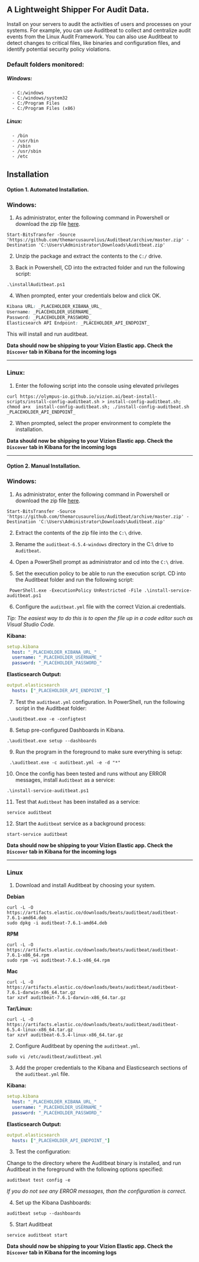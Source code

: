 ## A Lightweight Shipper For Audit Data.

Install on your servers to audit the activities of users and processes on your systems. For example, you can use Auditbeat to collect and centralize audit events from the Linux Audit Framework. You can also use Auditbeat to detect changes to critical files, like binaries and configuration files, and identify potential security policy violations.

### Default folders monitored:

##### Windows: 

```
  - C:/windows
  - C:/windows/system32
  - C:/Program Files
  - C:/Program Files (x86)
```

##### Linux:

```
  - /bin
  - /usr/bin
  - /sbin
  - /usr/sbin
  - /etc
```


## Installation

#### <b>Option 1.</b> Automated Installation.

### Windows:

1) As administrator, enter the following command in Powershell or download the zip file [here](https://github.com/themarcusaurelius/Auditbeat/archive/master.zip).

```
Start-BitsTransfer -Source 'https://github.com/themarcusaurelius/Auditbeat/archive/master.zip' -Destination 'C:\Users\Administrator\Downloads\Auditbeat.zip'
```

2) Unzip the package and extract the contents to the `C:/` drive.

3) Back in Powershell, CD into the extracted folder and run the following script:

```
.\installAuditbeat.ps1
```

4) When prompted, enter your credentials below and click OK.

```css
Kibana URL: _PLACEHOLDER_KIBANA_URL_
Username: _PLACEHOLDER_USERNAME_
Password: _PLACEHOLDER_PASSWORD_
Elasticsearch API Endpoint: _PLACEHOLDER_API_ENDPOINT_
```

This will install and run auditbeat.

**Data should now be shipping to your Vizion Elastic app. Check the ```Discover``` tab in Kibana for the incoming logs**

<hr>

### Linux:

1) Enter the following script into the console using elevated privileges

```Linux
curl https://olympus-io.github.io/vizion.ai/beat-install-scripts/install-config-auditbeat.sh > install-config-auditbeat.sh; chmod a+x  install-config-auditbeat.sh; ./install-config-auditbeat.sh _PLACEHOLDER_API_ENDPOINT_
```

2) When prompted, select the proper environment to complete the installation.

**Data should now be shipping to your Vizion Elastic app. Check the ```Discover``` tab in Kibana for the incoming logs**

<hr>

#### <b>Option 2.</b> Manual Installation.

### Windows:

1) As administrator, enter the following command in Powershell or download the zip file [here](https://github.com/themarcusaurelius/Auditbeat/archive/master.zip).

```
Start-BitsTransfer -Source 'https://github.com/themarcusaurelius/Auditbeat/archive/master.zip' -Destination 'C:\Users\Administrator\Downloads\Auditbeat.zip'
```

2) Extract the contents of the zip file into the ```C:\``` drive.

3)  Rename the ```auditbeat-6.5.4-windows``` directory in the C:\ drive to ```Auditbeat```.

4) Open a PowerShell prompt as administrator and cd into the ```C:\``` drive.

5) Set the execution policy to be able to run the execution script. CD into the Auditbeat folder and run the following script:

```
 PowerShell.exe -ExecutionPolicy UnRestricted -File .\install-service-auditbeat.ps1
```

6) Configure the ```auditbeat.yml``` file with the correct Vizion.ai credentials.

<i>Tip: The easiest way to do this is to open the file up in a code editor such as Visual Studio Code.</i>

<b>Kibana:</b>

```yaml
setup.kibana
  host: "_PLACEHOLDER_KIBANA_URL_"
  username: "_PLACEHOLDER_USERNAME_"
  password: "_PLACEHOLDER_PASSWORD_"
```

<b>Elasticsearch Output:</b>

```yaml
output.elasticsearch
  hosts: ["_PLACEHOLDER_API_ENDPOINT_"]
```

7) Test the ```auditbeat.yml``` configuration. In PowerShell, run the following script in the Auditbeat folder:

```
.\auditbeat.exe -e -configtest
```

8) Setup pre-configured Dashboards in Kibana.

```
.\auditbeat.exe setup --dashboards
```

9) Run the program in the foreground to make sure everything is setup:

```
 .\auditbeat.exe -c auditbeat.yml -e -d "*"
```

10) Once the config has been tested and runs without any ERROR messages, install ```Auditbeat``` as a service:

```
.\install-service-auditbeat.ps1
```

11) Test that ```Auditbeat``` has been installed as a service:

```
service auditbeat
```

12)  Start the ```Auditbeat``` service as a background process: 

```
start-service auditbeat
```

**Data should now be shipping to your Vizion Elastic app. Check the ```Discover``` tab in Kibana for the incoming logs**

<hr>


### Linux

1) Download and install Auditbeat by choosing your system.

  <b>Debian</b>

```
curl -L -O https://artifacts.elastic.co/downloads/beats/auditbeat/auditbeat-7.6.1-amd64.deb
sudo dpkg -i auditbeat-7.6.1-amd64.deb
```

  <b>RPM</b>

```
curl -L -O https://artifacts.elastic.co/downloads/beats/auditbeat/auditbeat-7.6.1-x86_64.rpm
sudo rpm -vi auditbeat-7.6.1-x86_64.rpm
```

  <b>Mac</b>

```
curl -L -O https://artifacts.elastic.co/downloads/beats/auditbeat/auditbeat-7.6.1-darwin-x86_64.tar.gz
tar xzvf auditbeat-7.6.1-darwin-x86_64.tar.gz
```

  <b>Tar/Linux:</b>

```
curl -L -O https://artifacts.elastic.co/downloads/beats/auditbeat/auditbeat-6.5.4-linux-x86_64.tar.gz
tar xzvf auditbeat-6.5.4-linux-x86_64.tar.gz
```

2) Configure Auditbeat by opening the ```auditbeat.yml```.

```
sudo vi /etc/auditbeat/auditbeat.yml
```

3) Add the proper credentials to the Kibana and Elasticsearch sections of the ```auditbeat.yml``` file. 

  <b>Kibana:</b>

```yaml
setup.kibana
  host: "_PLACEHOLDER_KIBANA_URL_"
  username: "_PLACEHOLDER_USERNAME_"
  password: "_PLACEHOLDER_PASSWORD_"
```

  <b>Elasticsearch Output:</b>

```yaml
output.elasticsearch
  hosts: ["_PLACEHOLDER_API_ENDPOINT_"]
```

3) Test the configuration:

 Change to the directory where the Auditbeat binary is installed, and run Auditbeat in the foreground with the following options    specified:

```
auditbeat test config -e
```

<i>If you do not see any ERROR messages, than the configuration is correct.</i>

4) Set up the Kibana Dashboards:

```
auditbeat setup --dashboards
```

5) Start Auditbeat

```
service auditbeat start
```

**Data should now be shipping to your Vizion Elastic app. Check the ```Discover``` tab in Kibana for the incoming logs**



